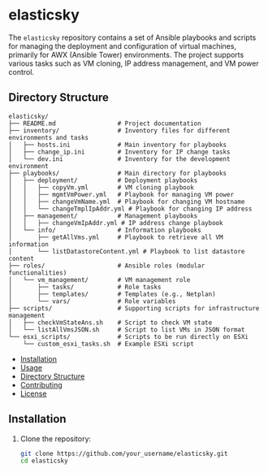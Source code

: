 # elasticsky

The `elasticsky` repository contains a set of Ansible playbooks and scripts for managing the deployment and configuration of virtual machines, primarily for AWX (Ansible Tower) environments. The project supports various tasks such as VM cloning, IP address management, and VM power control.

## Directory Structure

```plaintext
elasticsky/
├── README.md                 # Project documentation
├── inventory/                # Inventory files for different environments and tasks
│   ├── hosts.ini             # Main inventory for playbooks
│   ├── change_ip.ini         # Inventory for IP change tasks
│   └── dev.ini               # Inventory for the development environment
├── playbooks/                # Main directory for playbooks
│   ├── deployment/           # Deployment playbooks
│   │   ├── copyVm.yml        # VM cloning playbook
│   │   ├── mgmtVmPower.yml   # Playbook for managing VM power
│   │   ├── changeVmName.yml  # Playbook for changing VM hostname
│   │   └── changeTmplIpAddr.yml # Playbook for changing IP address
│   ├── management/           # Management playbooks
│   │   ├── changeVmIpAddr.yml # IP address change playbook
│   └── info/                 # Information playbooks
│       ├── getAllVms.yml     # Playbook to retrieve all VM information
│       └── listDatastoreContent.yml # Playbook to list datastore content
├── roles/                    # Ansible roles (modular functionalities)
│   └── vm_management/        # VM management role
│       ├── tasks/            # Role tasks
│       ├── templates/        # Templates (e.g., Netplan)
│       └── vars/             # Role variables
├── scripts/                  # Supporting scripts for infrastructure management
│   ├── checkVmStateAns.sh    # Script to check VM state
│   └── listAllVmsJSON.sh     # Script to list VMs in JSON format
└── esxi_scripts/             # Scripts to be run directly on ESXi
    └── custom_esxi_tasks.sh  # Example ESXi script

```

- [Installation](#installation)
- [Usage](#usage)
- [Directory Structure](#directory-structure)
- [Contributing](#contributing)
- [License](#license)

## Installation
1. Clone the repository:
   ```bash
   git clone https://github.com/your_username/elasticsky.git
   cd elasticsky
